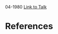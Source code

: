 

04-1980
[Link to Talk](https://www.churchofjesuschrist.org/study/general-conference/1980/04/saturday-afternoon-session?lang=eng)



# References
